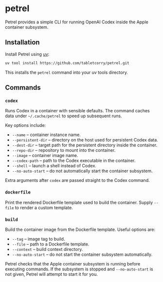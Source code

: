 # petrel

Petrel provides a simple CLI for running OpenAI Codex inside the Apple
container subsystem.

## Installation

Install Petrel using [uv](https://github.com/astral-sh/uv):

```bash
uv tool install https://github.com/tabletcorry/petrel.git
```

This installs the `petrel` command into your uv tools directory.

## Commands

### `codex`
Runs Codex in a container with sensible defaults. The command caches data under
`~/.cache/petrel` to speed up subsequent runs.

Key options include:
- `--name` – container instance name.
- `--persistent-dir` – directory on the host used for persistent Codex data.
- `--dest-dir` – target path for the persistent directory inside the container.
- `--repo-dir` – repository to mount into the container.
- `--image` – container image name.
- `--codex-path` – path to the Codex executable in the container.
- `--shell` – launch a shell instead of Codex.
- `--no-auto-start` – do not automatically start the container subsystem.

Extra arguments after `codex` are passed straight to the Codex command.

### `dockerfile`
Print the rendered Dockerfile template used to build the container. Supply
`--file` to render a custom template.

### `build`
Build the container image from the Dockerfile template. Useful options are:
- `--tag` – image tag to build.
- `--file` – path to a Dockerfile template.
- `--context` – build context directory.
- `--no-auto-start` – do not start the container subsystem automatically.

Petrel checks that the Apple container subsystem is running before executing
commands. If the subsystem is stopped and `--no-auto-start` is not given, Petrel
will attempt to start it for you.
